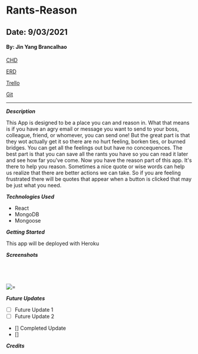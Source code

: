 # Rants-Reason

## Date: 9/03/2021

#### By: Jin Yang Brancalhao

[CHD](https://lucid.app/lucidchart/d70eb34b-e92b-42b3-8f29-5388c03312b1/edit?page=0_0#)

[ERD](https://lucid.app/lucidchart/641dccf2-0b65-4070-bc51-0f4f2360a0a0/edit?beaconFlowId=331BEB8B9B18CD00&page=0_0#)

[Trello](https://trello.com/b/Z54J06Ya/rants-and-reason)

[Git](https://github.com/jinyangb/Rants-Reason)

---

**_Description_**

This App is designed to be a place you can and reason in. What that means is if you have an agry email or message you want to send to your boss, colleague, friend, or whomever, you can send one! But the great part is that they wot actually get it so there are no hurt feeling, borken ties, or burned bridges. You can get all the feelings out but have no concequences. The best part is that you can save all the rants you have so you can read it later and see how far you've come. Now you have the reason part of this app. It's there to help you reason. Sometimes a nice quote or wise words can help us realize that there are better actions we can take. So if you are feeling frustrated there will be quotes that appear when a button is clicked that may be just what you need.

**_Technologies Used_**

- React
- MongoDB
- Mongoose

**_Getting Started_**

This app will be deployed with Heroku

**_Screenshots_**

#####

![]()

#####

![]()

#####

![=]()

**_Future Updates_**

- [ ] Future Update 1
- [ ] Future Update 2
- [] Completed Update
- []

**_Credits_**
